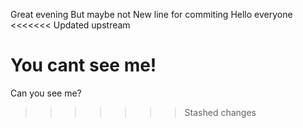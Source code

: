 Great evening
But maybe not
New line for commiting
Hello everyone
<<<<<<< Updated upstream

You cant see me!
=======
Can you see me?
>>>>>>> Stashed changes
